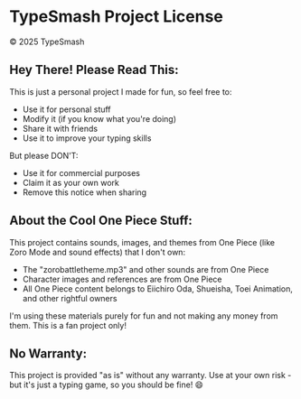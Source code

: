 # TypeSmash Project License

© 2025 TypeSmash

## Hey There! Please Read This:

This is just a personal project I made for fun, so feel free to:
- Use it for personal stuff
- Modify it (if you know what you're doing)
- Share it with friends
- Use it to improve your typing skills

But please DON'T:
- Use it for commercial purposes
- Claim it as your own work
- Remove this notice when sharing

## About the Cool One Piece Stuff:

This project contains sounds, images, and themes from One Piece (like Zoro Mode and sound effects) that I don't own:
- The "zorobattletheme.mp3" and other sounds are from One Piece
- Character images and references are from One Piece
- All One Piece content belongs to Eiichiro Oda, Shueisha, Toei Animation, and other rightful owners

I'm using these materials purely for fun and not making any money from them. This is a fan project only!

## No Warranty:

This project is provided "as is" without any warranty. Use at your own risk - but it's just a typing game, so you should be fine! 😄
